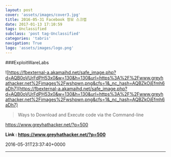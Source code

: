 ```yaml
---
layout: post
cover: 'assets/images/cover3.jpg'
title: 2016-05-31 Facebook 정보 스크랩
date: 2017-01-13 17:10:59
tags: Unclassified
subclass: 'post tag-Unclassified'
categories: 'tabris'
navigation: True
logo: 'assets/images/logo.png'
---
```


###ExploitWareLabs

![https://fbexternal-a.akamaihd.net/safe_image.php?d=AQB0oVUrFdPH53x0&w=130&h=130&url=https%3A%2F%2Fwww.greyhathacker.net%2Fimages%2Fwshpwn.png&cfs=1&_nc_hash=AQBZkOjEfmh6aDh7](https://fbexternal-a.akamaihd.net/safe_image.php?d=AQB0oVUrFdPH53x0&w=130&h=130&url=https%3A%2F%2Fwww.greyhathacker.net%2Fimages%2Fwshpwn.png&cfs=1&_nc_hash=AQBZkOjEfmh6aDh7)

>Ways to Download and Execute code via the Command-line

https://www.greyhathacker.net/?p=500

**Link : <https://www.greyhathacker.net/?p=500>**

2016-05-31T23:37:40+0000

---

